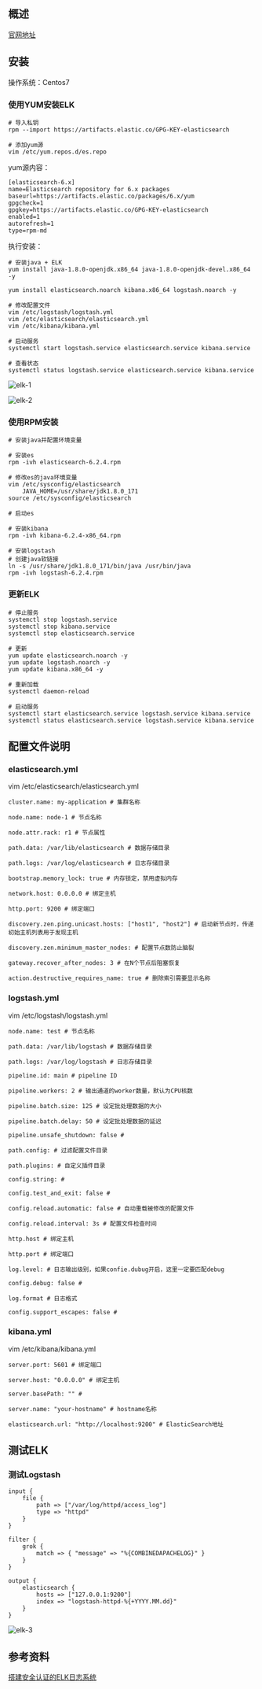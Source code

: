 ## 概述
[官网地址](https://www.elastic.co/guide/en/elasticsearch/reference/current/rpm.html)

## 安装
操作系统：Centos7
### 使用YUM安装ELK

```
# 导入私钥
rpm --import https://artifacts.elastic.co/GPG-KEY-elasticsearch

# 添加yum源
vim /etc/yum.repos.d/es.repo
```

yum源内容：

```
[elasticsearch-6.x]
name=Elasticsearch repository for 6.x packages
baseurl=https://artifacts.elastic.co/packages/6.x/yum
gpgcheck=1
gpgkey=https://artifacts.elastic.co/GPG-KEY-elasticsearch
enabled=1
autorefresh=1
type=rpm-md
```

执行安装：

```
# 安装java + ELK
yum install java-1.8.0-openjdk.x86_64 java-1.8.0-openjdk-devel.x86_64 -y

yum install elasticsearch.noarch kibana.x86_64 logstash.noarch -y

# 修改配置文件
vim /etc/logstash/logstash.yml
vim /etc/elasticsearch/elasticsearch.yml
vim /etc/kibana/kibana.yml

# 启动服务
systemctl start logstash.service elasticsearch.service kibana.service

# 查看状态
systemctl status logstash.service elasticsearch.service kibana.service
```

![elk-1](https://github.com/bloodzer0/Enterprise_Security_Build--Open_Source/raw/master/Infrastructure%20Security/Log%20Analysis/img/elk-1.png)

![elk-2](https://github.com/bloodzer0/Enterprise_Security_Build--Open_Source/raw/master/Infrastructure%20Security/Log%20Analysis/img/elk-2.png)

### 使用RPM安装
```
# 安装java并配置环境变量

# 安装es
rpm -ivh elasticsearch-6.2.4.rpm

# 修改es的java环境变量
vim /etc/sysconfig/elasticsearch
    JAVA_HOME=/usr/share/jdk1.8.0_171
source /etc/sysconfig/elasticsearch

# 启动es

# 安装kibana
rpm -ivh kibana-6.2.4-x86_64.rpm

# 安装logstash
# 创建java软链接
ln -s /usr/share/jdk1.8.0_171/bin/java /usr/bin/java
rpm -ivh logstash-6.2.4.rpm
```

### 更新ELK
```
# 停止服务
systemctl stop logstash.service
systemctl stop kibana.service
systemctl stop elasticsearch.service

# 更新
yum update elasticsearch.noarch -y
yum update logstash.noarch -y
yum update kibana.x86_64 -y

# 重新加载
systemctl daemon-reload

# 启动服务
systemctl start elasticsearch.service logstash.service kibana.service
systemctl status elasticsearch.service logstash.service kibana.service
```

## 配置文件说明
### elasticsearch.yml
vim /etc/elasticsearch/elasticsearch.yml
 
```
cluster.name: my-application # 集群名称

node.name: node-1 # 节点名称

node.attr.rack: r1 # 节点属性

path.data: /var/lib/elasticsearch # 数据存储目录

path.logs: /var/log/elasticsearch # 日志存储目录

bootstrap.memory_lock: true # 内存锁定，禁用虚拟内存

network.host: 0.0.0.0 # 绑定主机

http.port: 9200 # 绑定端口

discovery.zen.ping.unicast.hosts: ["host1", "host2"] # 启动新节点时，传递初始主机列表用于发现主机

discovery.zen.minimum_master_nodes: # 配置节点数防止脑裂

gateway.recover_after_nodes: 3 # 在N个节点后阻塞恢复

action.destructive_requires_name: true # 删除索引需要显示名称
```

### logstash.yml
vim /etc/logstash/logstash.yml

```
node.name: test # 节点名称

path.data: /var/lib/logstash # 数据存储目录

path.logs: /var/log/logstash # 日志存储目录

pipeline.id: main # pipeline ID

pipeline.workers: 2 # 输出通道的worker数量，默认为CPU核数

pipeline.batch.size: 125 # 设定批处理数据的大小

pipeline.batch.delay: 50 # 设定批处理数据的延迟

pipeline.unsafe_shutdown: false # 

path.config: # 过滤配置文件目录

path.plugins: # 自定义插件目录

config.string: # 

config.test_and_exit: false # 

config.reload.automatic: false # 自动重载被修改的配置文件

config.reload.interval: 3s # 配置文件检查时间

http.host # 绑定主机

http.port # 绑定端口

log.level: # 日志输出级别，如果confie.dubug开启，这里一定要匹配debug

config.debug: false # 

log.format # 日志格式

config.support_escapes: false # 
```

### kibana.yml
vim /etc/kibana/kibana.yml

```
server.port: 5601 # 绑定端口

server.host: "0.0.0.0" # 绑定主机

server.basePath: "" # 

server.name: "your-hostname" # hostname名称

elasticsearch.url: "http://localhost:9200" # ElasticSearch地址
```

## 测试ELK
### 测试Logstash
```
input {
    file {
        path => ["/var/log/httpd/access_log"]
        type => "httpd"
    }
}

filter {
    grok {
        match => { "message" => "%{COMBINEDAPACHELOG}" }
    }
}

output {
    elasticsearch {
        hosts => ["127.0.0.1:9200"]
        index => "logstash-httpd-%{+YYYY.MM.dd}"
    }
}
```

![elk-3](https://github.com/bloodzer0/Enterprise_Security_Build--Open_Source/raw/master/Infrastructure%20Security/Log%20Analysis/img/elk-2.png)

## 参考资料
[搭建安全认证的ELK日志系统](https://www.freebuf.com/articles/security-management/179736.html)
